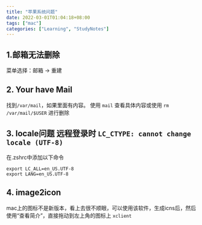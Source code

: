 ```yaml
---
title: "苹果系统问题"
date: 2022-03-01T01:04:18+08:00
tags: ["mac"]
categories: ["Learning", "StudyNotes"]
---
```


## 1.邮箱无法删除
菜单选择：邮箱 -> 重建

## 2. Your have Mail
找到`/var/mail`，如果里面有内容。
使用 `mail` 查看具体内容或使用 `rm /var/mail/$USER` 进行删除

## 3. locale问题 远程登录时 `LC_CTYPE: cannot change locale (UTF-8)`
在.zshrc中添加以下命令
```
export LC_ALL=en_US.UTF-8  
export LANG=en_US.UTF-8
```

## 4. image2icon
mac上的图标不是新版本，看上去很不顺眼，可以使用该软件，生成icns后，然后使用“查看简介”，直接拖动到左上角的图标上 `xclient`

